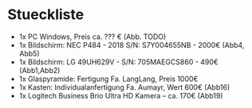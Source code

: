 # Stueckliste

- 1x PC Windows, Preis ca. ??? € (Abb. TODO)
- 1x Bildschirm: NEC P484 - 2018 S/N: S7Y004655NB - 2000€ (Abb4, Abb5)
- 1x Bildschirm: LG 49UH629V - S/N: 705MAEGCS860 - 490€ (Abb1,Abb2)
- 1x Glaspyramide: Fertigung Fa. LangLang, Preis 1000€
- 1x Kasten: Individualanfertigung Fa. Aumayr, Wert 600€ (Abb16)
- 1x Logitech Business Brio Ultra HD Kamera – ca. 170€ (Abb19)